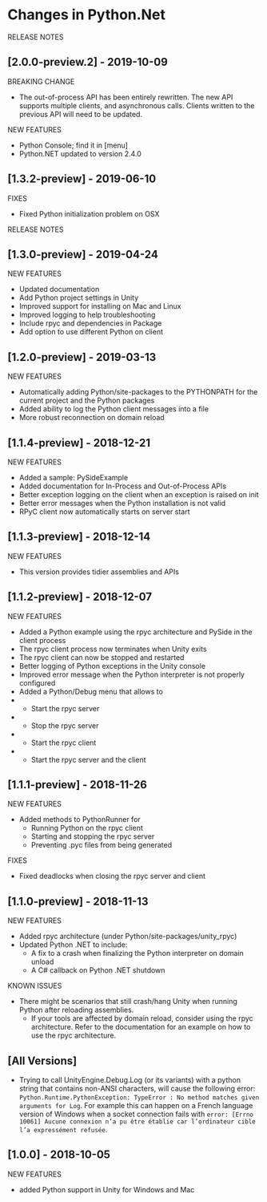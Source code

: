 # Changes in Python.Net

RELEASE NOTES

## [2.0.0-preview.2] - 2019-10-09

BREAKING CHANGE
* The out-of-process API has been entirely rewritten. The new API supports multiple clients, and asynchronous calls. Clients written to the previous API will need to be updated.

NEW FEATURES
* Python Console; find it in [menu]
* Python.NET updated to version 2.4.0

## [1.3.2-preview] - 2019-06-10

FIXES
- Fixed Python initialization problem on OSX

RELEASE NOTES
## [1.3.0-preview] - 2019-04-24

NEW FEATURES
* Updated documentation
* Add Python project settings in Unity
* Improved support for installing on Mac and Linux
* Improved logging to help troubleshooting
* Include rpyc and dependencies in Package
* Add option to use different Python on client

## [1.2.0-preview] - 2019-03-13

NEW FEATURES
* Automatically adding Python/site-packages to the PYTHONPATH for the current project and the Python packages
* Added ability to log the Python client messages into a file
* More robust reconnection on domain reload

## [1.1.4-preview] - 2018-12-21

NEW FEATURES
* Added a sample: PySideExample
* Added documentation for In-Process and Out-of-Process APIs
* Better exception logging on the client when an exception is raised on init
* Better error messages when the Python installation is not valid
* RPyC client now automatically starts on server start

## [1.1.3-preview] - 2018-12-14

NEW FEATURES
- This version provides tidier assemblies and APIs

## [1.1.2-preview] - 2018-12-07
NEW FEATURES
- Added a Python example using the rpyc architecture and PySide in the client process
- The rpyc client process now terminates when Unity exits
- The rpyc client can now be stopped and restarted
- Better logging of Python exceptions in the Unity console
- Improved error message when the Python interpreter is not properly configured
- Added a Python/Debug menu that allows to
- - Start the rpyc server
- - Stop the rpyc server
- - Start the rpyc client
- - Start the rpyc server and the client

## [1.1.1-preview] - 2018-11-26

NEW FEATURES
- Added methods to PythonRunner for 
  - Running Python on the rpyc client
  - Starting and stopping the rpyc server
  - Preventing .pyc files from being generated

FIXES
- Fixed deadlocks when closing the rpyc server and client

## [1.1.0-preview] - 2018-11-13

NEW FEATURES
- Added rpyc architecture (under Python/site-packages/unity_rpyc)
- Updated Python .NET to include:
  - A fix to a crash when finalizing the Python interpreter on domain unload
  - A C# callback on Python .NET shutdown

KNOWN ISSUES
- There might be scenarios that still crash/hang Unity when running Python after reloading assemblies. 
  - If your tools are affected by domain reload, consider using the rpyc architecture. Refer to the documentation for an example on how to use the rpyc architecture.

## [All Versions] 
- Trying to call UnityEngine.Debug.Log (or its variants) with a python string that contains non-ANSI characters, will cause the following error: `Python.Runtime.PythonException: TypeError : No method matches given arguments for Log`. For example this can happen on a French language version of Windows when a socket connection fails with `error: [Errno 10061] Aucune connexion n’a pu être établie car l’ordinateur cible l’a expressément refusée`.

## [1.0.0] - 2018-10-05

NEW FEATURES
- added Python support in Unity for Windows and Mac
